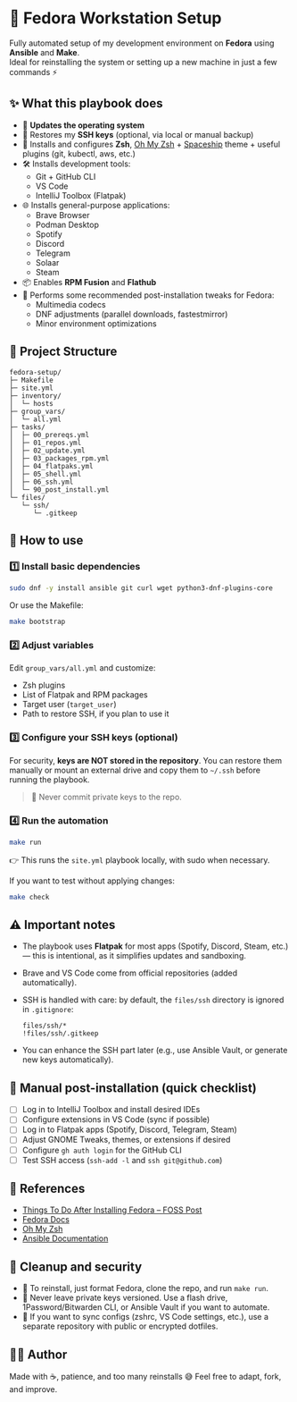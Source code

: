 # 🐧 Fedora Workstation Setup

Fully automated setup of my development environment on **Fedora** using **Ansible** and **Make**.  
Ideal for reinstalling the system or setting up a new machine in just a few commands ⚡

## ✨ What this playbook does

- 🧭 **Updates the operating system**
- 🔑 Restores my **SSH keys** (optional, via local or manual backup)
- 🐚 Installs and configures **Zsh**, [Oh My Zsh](https://ohmyz.sh/) + [Spaceship](https://github.com/spaceship-prompt/spaceship-prompt) theme + useful plugins (git, kubectl, aws, etc.)
- 🛠️ Installs development tools:
  - Git + GitHub CLI
  - VS Code
  - IntelliJ Toolbox (Flatpak)
- 🌐 Installs general-purpose applications:
  - Brave Browser
  - Podman Desktop
  - Spotify
  - Discord
  - Telegram
  - Solaar
  - Steam
- 📦 Enables **RPM Fusion** and **Flathub**
- 🧰 Performs some recommended post-installation tweaks for Fedora:
  - Multimedia codecs
  - DNF adjustments (parallel downloads, fastestmirror)
  - Minor environment optimizations

## 📁 Project Structure

```
fedora-setup/
├─ Makefile
├─ site.yml
├─ inventory/
│  └─ hosts
├─ group_vars/
│  └─ all.yml
├─ tasks/
│  ├─ 00_prereqs.yml
│  ├─ 01_repos.yml
│  ├─ 02_update.yml
│  ├─ 03_packages_rpm.yml
│  ├─ 04_flatpaks.yml
│  ├─ 05_shell.yml
│  ├─ 06_ssh.yml
│  └─ 90_post_install.yml
└─ files/
   └─ ssh/
      └─ .gitkeep
```

## 🚀 How to use

### 1️⃣ Install basic dependencies

```bash
sudo dnf -y install ansible git curl wget python3-dnf-plugins-core
```

Or use the Makefile:

```bash
make bootstrap
```

### 2️⃣ Adjust variables

Edit `group_vars/all.yml` and customize:

* Zsh plugins
* List of Flatpak and RPM packages
* Target user (`target_user`)
* Path to restore SSH, if you plan to use it

### 3️⃣ Configure your SSH keys (optional)

For security, **keys are NOT stored in the repository**.
You can restore them manually or mount an external drive and copy them to `~/.ssh` before running the playbook.

> 🚫 Never commit private keys to the repo.

### 4️⃣ Run the automation

```bash
make run
```

👉 This runs the `site.yml` playbook locally, with sudo when necessary.

If you want to test without applying changes:

```bash
make check
```

## ⚠️ Important notes

* The playbook uses **Flatpak** for most apps (Spotify, Discord, Steam, etc.) — this is intentional, as it simplifies updates and sandboxing.
* Brave and VS Code come from official repositories (added automatically).
* SSH is handled with care: by default, the `files/ssh` directory is ignored in `.gitignore`:

  ```
  files/ssh/*
  !files/ssh/.gitkeep
  ```
* You can enhance the SSH part later (e.g., use Ansible Vault, or generate new keys automatically).

## 📝 Manual post-installation (quick checklist)

* [ ] Log in to IntelliJ Toolbox and install desired IDEs
* [ ] Configure extensions in VS Code (sync if possible)
* [ ] Log in to Flatpak apps (Spotify, Discord, Telegram, Steam)
* [ ] Adjust GNOME Tweaks, themes, or extensions if desired
* [ ] Configure `gh auth login` for the GitHub CLI
* [ ] Test SSH access (`ssh-add -l` and `ssh git@github.com`)

## 🧠 References

* [Things To Do After Installing Fedora – FOSS Post](https://fosspost.org/things-to-do-after-installing-fedora)
* [Fedora Docs](https://docs.fedoraproject.org/)
* [Oh My Zsh](https://ohmyz.sh/)
* [Ansible Documentation](https://docs.ansible.com/)

## 🧼 Cleanup and security

* 🚀 To reinstall, just format Fedora, clone the repo, and run `make run`.
* 🔑 Never leave private keys versioned. Use a flash drive, 1Password/Bitwarden CLI, or Ansible Vault if you want to automate.
* 💾 If you want to sync configs (zshrc, VS Code settings, etc.), use a separate repository with public or encrypted dotfiles.

## 🧑‍💻 Author

Made with :coffee:, patience, and too many reinstalls 😅
Feel free to adapt, fork, and improve.